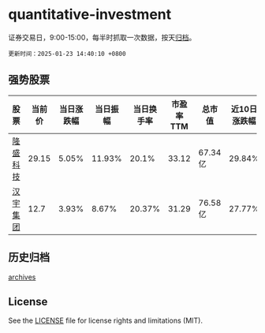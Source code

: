 # quantitative-investment

证券交易日，9:00-15:00，每半时抓取一次数据，按天[归档](archives)。

`更新时间：2025-01-23 14:40:10 +0800`

## 强势股票

|股票|当前价|当日涨跌幅|当日振幅|当日换手率|市盈率TTM|总市值|近10日涨跌幅|
|----|----|----|----|----|----|----|----|
|[隆盛科技](https://xueqiu.com/S/SZ300680)|29.15|5.05%|11.93%|20.1%|33.12|67.34亿|29.84%|
|[汉宇集团](https://xueqiu.com/S/SZ300403)|12.7|3.93%|8.67%|20.37%|31.29|76.58亿|27.77%|

## 历史归档

[archives](archives)

## License

See the [LICENSE](LICENSE) file for license rights and limitations (MIT).